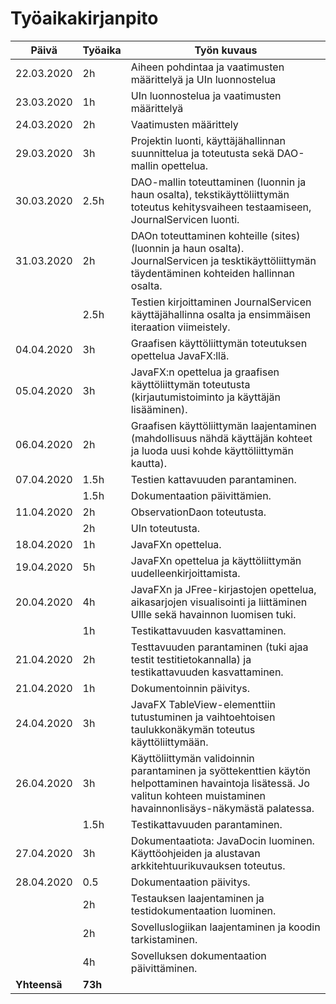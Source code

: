# Työaikakirjanpito

| Päivä      | Työaika | Työn kuvaus |
| ---------- | ------- | ------------------- |
| 22.03.2020 | 2h      | Aiheen pohdintaa ja vaatimusten määrittelyä ja UIn luonnostelua |
| 23.03.2020 | 1h      | UIn luonnostelua ja vaatimusten määrittelyä |
| 24.03.2020 | 2h      | Vaatimusten määrittely |
| 29.03.2020 | 3h      | Projektin luonti, käyttäjähallinnan suunnittelua ja toteutusta sekä DAO-mallin opettelua.|
| 30.03.2020 | 2.5h    | DAO-mallin toteuttaminen (luonnin ja haun osalta), tekstikäyttöliittymän toteutus kehitysvaiheen testaamiseen, JournalServicen luonti. |
| 31.03.2020 | 2h      | DAOn toteuttaminen kohteille (sites) (luonnin ja haun osalta). JournalServicen ja tesktikäyttöliittymän täydentäminen kohteiden hallinnan osalta. 
|            | 2.5h    | Testien kirjoittaminen  JournalServicen käyttäjähallinna osalta ja ensimmäisen iteraation viimeistely.|
| 04.04.2020 | 3h     | Graafisen käyttöliittymän toteutuksen opettelua JavaFX:llä. |
| 05.04.2020 | 3h     | JavaFX:n opettelua ja graafisen käyttöliittymän toteutusta (kirjautumistoiminto ja käyttäjän lisääminen). |
| 06.04.2020 | 2h     | Graafisen käyttöliittymän laajentaminen (mahdollisuus nähdä käyttäjän kohteet ja luoda uusi kohde käyttöliittymän kautta). |
| 07.04.2020 | 1.5h     | Testien kattavuuden parantaminen. |
|            | 1.5h     | Dokumentaation päivittämien.      |
| 11.04.2020 | 2h       | ObservationDaon toteutusta.          |
|            | 2h       | UIn toteutusta.                    |
| 18.04.2020 | 1h        | JavaFXn opettelua.                           |
| 19.04.2020 | 5h        | JavaFXn opettelua ja käyttöliittymän uudelleenkirjoittamista. |
| 20.04.2020 | 4h       | JavaFXn ja JFree-kirjastojen opettelua, aikasarjojen visualisointi ja liittäminen UIlle sekä havainnon luomisen tuki. |
|             |1h         | Testikattavuuden kasvattaminen. |
| 21.04.2020 | 2h       | Testtavuuden parantaminen (tuki ajaa testit testitietokannalla) ja testikattavuuden kasvattaminen. |
| 21.04.2020 | 1h       | Dokumentoinnin päivitys. |
| 24.04.2020 | 3h       | JavaFX TableView-elementtiin tutustuminen ja vaihtoehtoisen taulukkonäkymän toteutus käyttöliittymään. |
| 26.04.2020 | 3h       | Käyttöliittymän validoinnin parantaminen ja syöttekenttien käytön helpottaminen havaintoja lisätessä. Jo valitun kohteen muistaminen havainnonlisäys-näkymästä palatessa. |
|            | 1.5h       | Testikattavuuden parantaminen. |
| 27.04.2020 | 3h       | Dokumentaatiota: JavaDocin luominen. Käyttöohjeiden ja alustavan arkkitehtuurikuvauksen toteutus. |
| 28.04.2020 | 0.5      | Dokumentaation päivitys. |
|  | 2h       | Testauksen laajentaminen ja testidokumentaation luominen. | 
| | 2h       | Sovelluslogiikan laajentaminen ja koodin tarkistaminen. |
|  | 4h       | Sovelluksen dokumentaation päivittäminen. |
| **Yhteensä**   | **73h**   | |
